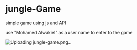 # jungle-Game
simple game using js and API


use "Mohamed Alwakiel" as a user name to enter to the game

![Uploading jungle-game.png…]()

